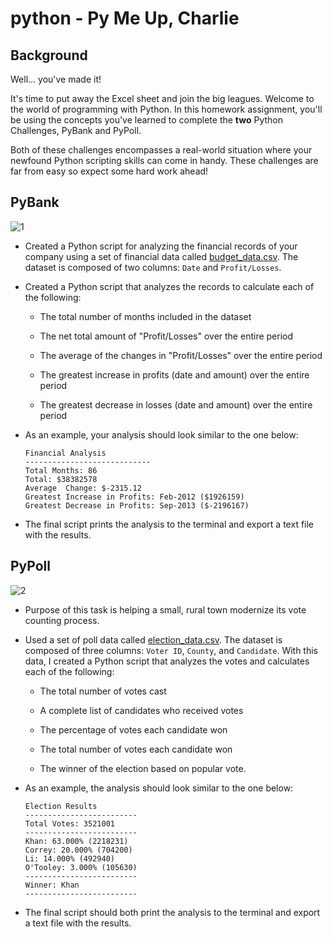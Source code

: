 # python - Py Me Up, Charlie

## Background

Well... you've made it!

It's time to put away the Excel sheet and join the big leagues. Welcome to the world of programming with Python. In this homework assignment, you'll be using the concepts you've learned to complete the **two** Python Challenges, PyBank and PyPoll.

Both of these challenges encompasses a real-world situation where your newfound Python scripting skills can come in handy. These challenges are far from easy so expect some hard work ahead!

## PyBank

![1](https://user-images.githubusercontent.com/68926116/106816155-f5a46b00-6642-11eb-88cc-d942d39dc0b3.png)

* Created a Python script for analyzing the financial records of your company using a set of financial data called [budget_data.csv](PyBank/Resources/budget_data.csv). The dataset is composed of two columns: `Date` and `Profit/Losses`.

* Created a Python script that analyzes the records to calculate each of the following:

  * The total number of months included in the dataset

  * The net total amount of "Profit/Losses" over the entire period

  * The average of the changes in "Profit/Losses" over the entire period

  * The greatest increase in profits (date and amount) over the entire period

  * The greatest decrease in losses (date and amount) over the entire period

* As an example, your analysis should look similar to the one below:

  ```text
  Financial Analysis
  ----------------------------
  Total Months: 86
  Total: $38382578
  Average  Change: $-2315.12
  Greatest Increase in Profits: Feb-2012 ($1926159)
  Greatest Decrease in Profits: Sep-2013 ($-2196167)
  ```

* The final script prints the analysis to the terminal and export a text file with the results.

## PyPoll

![2](https://user-images.githubusercontent.com/68926116/106816162-f89f5b80-6642-11eb-99bb-37c7fb5c8c21.png)

* Purpose of this task is helping a small, rural town modernize its vote counting process.

* Used a set of poll data called [election_data.csv](PyPoll/Resources/election_data.csv). The dataset is composed of three columns: `Voter ID`, `County`, and `Candidate`. With this data, I created a Python script that analyzes the votes and calculates each of the following:

  * The total number of votes cast

  * A complete list of candidates who received votes

  * The percentage of votes each candidate won

  * The total number of votes each candidate won

  * The winner of the election based on popular vote.

* As an example, the analysis should look similar to the one below:

  ```text
  Election Results
  -------------------------
  Total Votes: 3521001
  -------------------------
  Khan: 63.000% (2218231)
  Correy: 20.000% (704200)
  Li: 14.000% (492940)
  O'Tooley: 3.000% (105630)
  -------------------------
  Winner: Khan
  -------------------------
  ```

* The final script should both print the analysis to the terminal and export a text file with the results.
